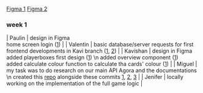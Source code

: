 [Figma 1](https://www.figma.com/design/NTMeHzrE15Og9SLyogvyWH/De-Game?node-id=1%3A3&t=eN3Um8GaOVobRByj-1)
[Figma 2](https://www.figma.com/design/NTMeHzrE15Og9SLyogvyWH/De-Game?node-id=22%3A70&t=eN3Um8GaOVobRByj-1)

### week 1

| Paulin | design in Figma <br> home screen login ([1](https://github.com/sopra-fs24-group-33/client/commit/fe07cad744b2cbf72dba91309bfae52bcef11fd7)) |
| Valentin | basic database/server requests for first frontend developments in Kavi branch ([1](https://github.com/sopra-fs24-group-33/server/commit/18b5db3da4bd47efa2a1e4257dfc50078a84812e), [2](https://github.com/sopra-fs24-group-33/server/commit/6607782954737f03500c96dc593cc9dd972fec66)) |
| Kavishan | design in Figma <br> added playerboxes first design ([1](https://github.com/sopra-fs24-group-33/client/commit/6c3d21095d7c512da4f3619bf22810931aae59fa)) \n added overview component ([1](https://github.com/sopra-fs24-group-33/client/commit/ccb646f63b1854d1d087fb057b3974e8550463e0)) <br> added calculate colour function to calculate tha cards' colour ([1](https://github.com/sopra-fs24-group-33/client/commit/c3787368b94982667ee92d0181f33f90ab6bc3e1#diff-375e2983e6e530ce76e40be18d4d9fa8a87b266d76f9af0b83de699e26887f45)) |
| Miguel | my task was to do research on our main API Agora and the documentations \n created this [repo](https://github.com/sopra-fs24-group-33/agora_demo) alongside these commits [1](https://github.com/sopra-fs24-group-33/agora_demo/commit/db4dc107921a0e4532e4aab40a9f8c3cfb2c5857), [2](https://github.com/sopra-fs24-group-33/agora_demo/commit/79a532bc3eaad230bcaad01b17fc37d4db19ab58), [3](https://github.com/sopra-fs24-group-33/agora_demo/commit/7fcc302afc89089f5c233254694eceaa5912e9cb) |
| Jenifer | locally working on the implementation of the full game logic |